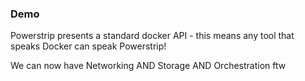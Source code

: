 ### Demo

Powerstrip presents a standard docker API - this means any tool that speaks Docker can speak Powerstrip!

We can now have Networking AND Storage AND Orchestration ftw